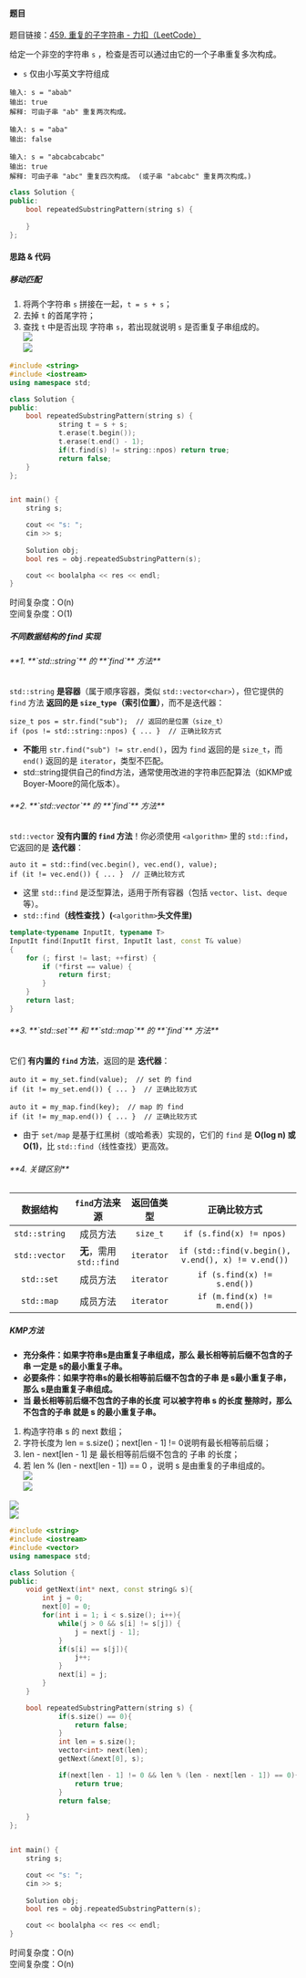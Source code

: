 <h4 id="Ia89q">题目</h4>

题目链接：[459. 重复的子字符串 - 力扣（LeetCode）](https://leetcode.cn/problems/repeated-substring-pattern/description/)

给定一个非空的字符串 `s` ，检查是否可以通过由它的一个子串重复多次构成。

+ `s` 仅由小写英文字符组成

```plain
输入: s = "abab"
输出: true
解释: 可由子串 "ab" 重复两次构成。
```

```plain
输入: s = "aba"
输出: false
```

```plain
输入: s = "abcabcabcabc"
输出: true
解释: 可由子串 "abc" 重复四次构成。 (或子串 "abcabc" 重复两次构成。)
```

```cpp
class Solution {
public:
    bool repeatedSubstringPattern(string s) {
        
    }
};
```



<h4 id="exyIt">思路 & 代码</h4>
<h5 id="M9mPc">移动匹配</h5>

1. 将两个字符串 `s` 拼接在一起，`t = s + s`；
2. 去掉 `t` 的首尾字符；
3. 查找 `t` 中是否出现 字符串 `s`，若出现就说明 `s` 是否重复子串组成的。  
![](http://cdn.notes.kamacoder.com/83d363a6-9c5e-41d3-8271-05548cffad16.png)  
![](http://cdn.notes.kamacoder.com/20ed7719-256f-4d93-a717-7e037557dd65.png)

```cpp
#include <string>
#include <iostream>
using namespace std;

class Solution {
public:
    bool repeatedSubstringPattern(string s) {
            string t = s + s;
            t.erase(t.begin());
            t.erase(t.end() - 1);
            if(t.find(s) != string::npos) return true;
            return false;
    }
};


int main() {
    string s;

    cout << "s: ";
    cin >> s;
    
    Solution obj;
    bool res = obj.repeatedSubstringPattern(s);

    cout << boolalpha << res << endl;
}
```

时间复杂度：O(n)  
空间复杂度：O(1)

<h5 id="D98OR">不同数据结构的 find 实现</h5>
<h6 id="RZ4Xb">**1. **`std::string`** 的 **`find`** 方法**</h6>

`std::string` **是容器**（属于顺序容器，类似 `std::vector<char>`），但它提供的 `find` 方法 **返回的是 **`size_type`**（索引位置）**，而不是迭代器：

```plain
size_t pos = str.find("sub");  // 返回的是位置（size_t）
if (pos != std::string::npos) { ... }  // 正确比较方式
```

+ **不能**用 `str.find("sub") != str.end()`，因为 `find` 返回的是 `size_t`，而 `end()` 返回的是 `iterator`，类型不匹配。
+ std::string提供自己的find方法，通常使用改进的字符串匹配算法（如KMP或Boyer-Moore的简化版本）。

<h6 id="SBt5E">**2. **`std::vector`** 的 **`find`** 方法**</h6>

`std::vector` **没有内置的 **`find`** 方法**！你必须使用 `<algorithm>` 里的 `std::find`，它返回的是 **迭代器**：

```plain
auto it = std::find(vec.begin(), vec.end(), value);
if (it != vec.end()) { ... }  // 正确比较方式
```

+ 这里 `std::find` 是泛型算法，适用于所有容器（包括 `vector`、`list`、`deque` 等）。
+ `std::find`**（线性查找 ）(**`<algorithm>`**头文件里)**

```cpp
template<typename InputIt, typename T>
InputIt find(InputIt first, InputIt last, const T& value)
{
    for (; first != last; ++first) {
        if (*first == value) {
            return first;
        }
    }
    return last;
}
```

<h6 id="NtO68">**3. **`std::set`** 和 **`std::map`** 的 **`find`** 方法**</h6>

它们 **有内置的 **`find`** 方法**，返回的是 **迭代器**：

```plain
auto it = my_set.find(value);  // set 的 find
if (it != my_set.end()) { ... }  // 正确比较方式

auto it = my_map.find(key);  // map 的 find
if (it != my_map.end()) { ... }  // 正确比较方式
```

+ 由于 `set/map` 是基于红黑树（或哈希表）实现的，它们的 `find` 是 **O(log n) 或 O(1)**，比 `std::find`（线性查找）更高效。

<h6 id="xryrD">**4. 关键区别**</h6>

| 数据结构 | `find`方法来源 | 返回值类型 | 正确比较方式 |
| :---: | :---: | :---: | :---: |
| `std::string` | 成员方法 | `size_t` | `if (s.find(x) != npos)` |
| `std::vector` | **无**，需用 `std::find` | `iterator` | `if (std::find(v.begin(), v.end(), x) != v.end())` |
| `std::set` | 成员方法 | `iterator` | `if (s.find(x) != s.end())` |
| `std::map` | 成员方法 | `iterator` | `if (m.find(x) != m.end())` |


<h5 id="i4Cis">KMP方法</h5>

+ **充分条件：如果字符串s是由重复子串组成，那么 最长相等前后缀不包含的子串 一定是 s的最小重复子串。**
+ **必要条件：如果字符串s的最长相等前后缀不包含的子串 是 s最小重复子串，那么 s是由重复子串组成。**
+ **当 最长相等前后缀不包含的子串的长度 可以被字符串 s 的长度 整除时，那么不包含的子串 就是 s 的最小重复子串。**
1. 构造字符串 s 的 next 数组；
2. 字符长度为 len = s.size()；next[len - 1] != 0说明有最长相等前后缀；
3. len - next[len - 1] 是 最长相等前后缀不包含的 子串 的长度；
4. 若 len % (len - next[len - 1]) == 0 ，说明 s 是由重复的子串组成的。  
![](http://cdn.notes.kamacoder.com/1179111a-a90c-4a1d-97da-22f85ed33870.png)  
![](http://cdn.notes.kamacoder.com/9b7b89d5-46f4-4bf1-bc55-f74cc586f69e.png)

![](http://cdn.notes.kamacoder.com/8397394d-3a13-4deb-9273-8c7ba3fd44cf.png)  
![](http://cdn.notes.kamacoder.com/f1821143-05cb-4818-a75a-ddc1dc5ba3e8.png)

```cpp
#include <string>
#include <iostream>
#include <vector>
using namespace std;

class Solution {
public:
    void getNext(int* next, const string& s){
        int j = 0;
        next[0] = 0;
        for(int i = 1; i < s.size(); i++){
            while(j > 0 && s[i] != s[j]) {
                j = next[j - 1];
            }
            if(s[i] == s[j]){
                j++;
            }
            next[i] = j;
        }
    }

    bool repeatedSubstringPattern(string s) {
            if(s.size() == 0){
                return false;
            }
            int len = s.size();
            vector<int> next(len);
            getNext(&next[0], s);

            if(next[len - 1] != 0 && len % (len - next[len - 1]) == 0){
                return true;
            }
            return false;

    }
};


int main() {
    string s;

    cout << "s: ";
    cin >> s;
    
    Solution obj;
    bool res = obj.repeatedSubstringPattern(s);

    cout << boolalpha << res << endl;
}
```

时间复杂度：O(n)  
空间复杂度：O(n)

